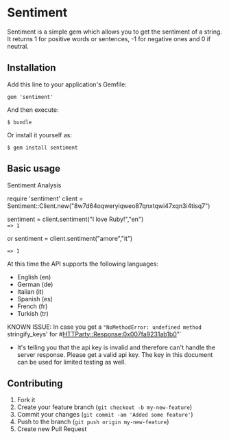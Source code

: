 # Sentiment

Sentiment is a simple gem which allows you to get the sentiment of a string. It returns 1 for positive words or sentences, -1 for negative ones and 0 if neutral.

## Installation

Add this line to your application's Gemfile:

    gem 'sentiment'

And then execute:

    $ bundle

Or install it yourself as:

    $ gem install sentiment

## Basic usage

Sentiment Analysis

require 'sentiment'
client = Sentiment::Client.new("8w7d64oqweryiqweo87qnxtqwi47xqn3i4tisq7")

sentiment = client.sentiment("I love Ruby!","en")  
`=> 1`

or
sentiment = client.sentiment("amore","it")

`=> 1`  

At this time the API supports the following languages:  
* English (en)  
* German (de)  
* Italian (it)  
* Spanish (es)  
* French (fr)  
* Turkish (tr)  


KNOWN ISSUE:
In case you get a `"NoMethodError: undefined method `stringify_keys' for #<HTTParty::Response:0x007fa9231ab1b0>"`
- It's telling you that the api key is invalid and therefore can't handle the server response. Please get a valid api key. The key in this document can be used for limited testing as well. 


## Contributing

1. Fork it
2. Create your feature branch (`git checkout -b my-new-feature`)
3. Commit your changes (`git commit -am 'Added some feature'`)
4. Push to the branch (`git push origin my-new-feature`)
5. Create new Pull Request
